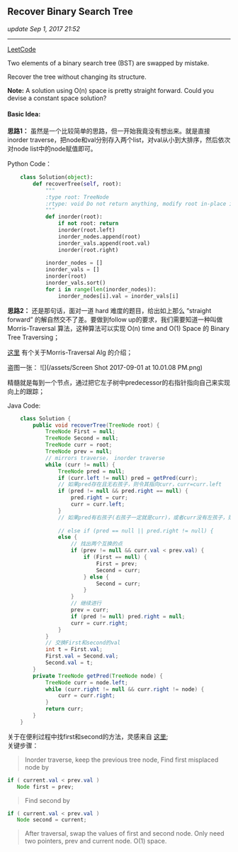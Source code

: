 ## Recover Binary Search Tree
_update Sep 1, 2017  21:52_

---
[LeetCode](https://leetcode.com/problems/recover-binary-search-tree/description/)

Two elements of a binary search tree (BST) are swapped by mistake.

Recover the tree without changing its structure.

**Note:**
A solution using O(n) space is pretty straight forward. Could you devise a constant space solution?

#### Basic Idea:
**思路1：**
虽然是一个比较简单的思路，但一开始我竟没有想出来。就是直接 inorder traverse，把node和val分别存入两个list，对val从小到大排序，然后依次对node list中的node赋值即可。

Python Code：
```python
    class Solution(object):
        def recoverTree(self, root):
            """
            :type root: TreeNode
            :rtype: void Do not return anything, modify root in-place instead.
            """
            def inorder(root):
                if not root: return
                inorder(root.left)
                inorder_nodes.append(root)
                inorder_vals.append(root.val)
                inorder(root.right)
            
            inorder_nodes = []
            inorder_vals = []
            inorder(root)
            inorder_vals.sort()
            for i in range(len(inorder_nodes)):
                inorder_nodes[i].val = inorder_vals[i]
```

**思路2：**
还是那句话，面对一道 hard 难度的题目，给出如上那么 “straight forward” 的解自然交不了差。要做到follow up的要求，我们需要知道一种叫做 Morris-Traversal 算法，这种算法可以实现 O(n) time and O(1) Space 的 Binary Tree Traversing；

[这里](http://www.cnblogs.com/AnnieKim/archive/2013/06/15/morristraversal.html) 有个关于Morris-Traversal Alg 的介绍；

盗图一张：
![](/assets/Screen Shot 2017-09-01 at 10.01.08 PM.png)

精髓就是每到一个节点，通过把它左子树中predecessor的右指针指向自己来实现向上的跟踪；

Java Code:
```java
    class Solution {
        public void recoverTree(TreeNode root) {
            TreeNode First = null;
            TreeNode Second = null;
            TreeNode curr = root;
            TreeNode prev = null;
            // mirrors traverse， inorder traverse
            while (curr != null) {
                TreeNode pred = null;
                if (curr.left != null) pred = getPred(curr);
                // 如果pred存在且无右孩子，则令其指向curr，curr=curr.left
                if (pred != null && pred.right == null) {
                    pred.right = curr;
                    curr = curr.left;
                }
                // 如果pred有右孩子(右孩子一定就是curr)，或者curr没有左孩子，则visit curr
                
                // else if (pred == null || pred.right != null) {
                else {
                    // 找出两个互换的点
                    if (prev != null && curr.val < prev.val) {
                        if (First == null) {
                            First = prev;
                            Second = curr;
                        } else {
                            Second = curr;
                        }
                    }
                    // 继续进行
                    prev = curr;
                    if (pred != null) pred.right = null;
                    curr = curr.right;
                }
            }
            // 交换First和second的val
            int t = First.val;
            First.val = Second.val;
            Second.val = t;
        }
        private TreeNode getPred(TreeNode node) {
            TreeNode curr = node.left;
            while (curr.right != null && curr.right != node) {
                curr = curr.right;
            }
            return curr;
        }
    }
```
关于在便利过程中找first和second的方法，灵感来自 [这里](http://fisherlei.blogspot.com/2012/12/leetcode-recover-binary-search-tree.html);  
关键步骤：  
>Inorder traverse, keep the previous tree node,
Find first misplaced node by
```java
if ( current.val < prev.val )
   Node first = prev;
```
>Find second by
```java
if ( current.val < prev.val )
   Node second = current;
```
>After traversal, swap the values of first and second node. Only need two pointers, prev and current node. O(1) space.


